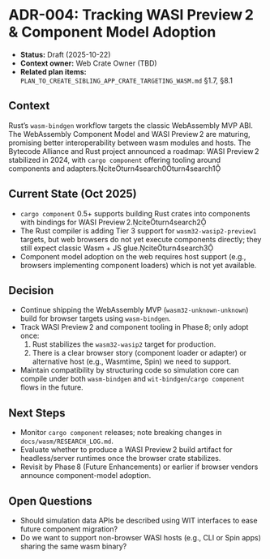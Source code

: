 # ADR-004: Tracking WASI Preview 2 & Component Model Adoption

- **Status:** Draft (2025-10-22)
- **Context owner:** Web Crate Owner (TBD)
- **Related plan items:** `PLAN_TO_CREATE_SIBLING_APP_CRATE_TARGETING_WASM.md` §1.7, §8.1

## Context
Rust’s `wasm-bindgen` workflow targets the classic WebAssembly MVP ABI. The WebAssembly Component Model and WASI Preview 2 are maturing, promising better interoperability between wasm modules and hosts. The Bytecode Alliance and Rust project announced a roadmap: WASI Preview 2 stabilized in 2024, with `cargo component` offering tooling around components and adapters.citeturn4search0turn4search1

## Current State (Oct 2025)
- `cargo component` 0.5+ supports building Rust crates into components with bindings for WASI Preview 2.citeturn4search2
- The Rust compiler is adding Tier 3 support for `wasm32-wasip2-preview1` targets, but web browsers do not yet execute components directly; they still expect classic Wasm + JS glue.citeturn4search3
- Component model adoption on the web requires host support (e.g., browsers implementing component loaders) which is not yet available.

## Decision
- Continue shipping the WebAssembly MVP (`wasm32-unknown-unknown`) build for browser targets using `wasm-bindgen`.
- Track WASI Preview 2 and component tooling in Phase 8; only adopt once:
  1. Rust stabilizes the `wasm32-wasip2` target for production.
  2. There is a clear browser story (component loader or adapter) or alternative host (e.g., Wasmtime, Spin) we need to support.
- Maintain compatibility by structuring code so simulation core can compile under both `wasm-bindgen` and `wit-bindgen`/`cargo component` flows in the future.

## Next Steps
- Monitor `cargo component` releases; note breaking changes in `docs/wasm/RESEARCH_LOG.md`.
- Evaluate whether to produce a WASI Preview 2 build artifact for headless/server runtimes once the browser crate stabilizes.
- Revisit by Phase 8 (Future Enhancements) or earlier if browser vendors announce component-model adoption.

## Open Questions
- Should simulation data APIs be described using WIT interfaces to ease future component migration?
- Do we want to support non-browser WASI hosts (e.g., CLI or Spin apps) sharing the same wasm binary?
